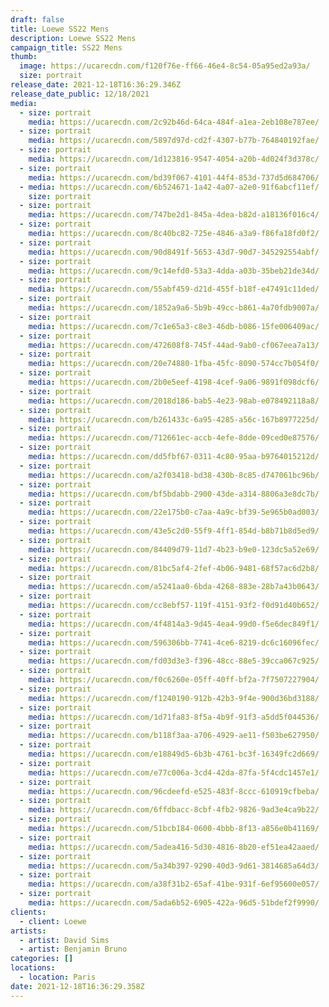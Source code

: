 ```yaml
---
draft: false
title: Loewe SS22 Mens
description: Loewe SS22 Mens
campaign_title: SS22 Mens
thumb:
  image: https://ucarecdn.com/f120f76e-ff66-46e4-8c54-05a95ed2a93a/
  size: portrait
release_date: 2021-12-18T16:36:29.346Z
release_date_public: 12/18/2021
media:
  - size: portrait
    media: https://ucarecdn.com/2c92b46d-64ca-484f-a1ea-2eb108e787ee/
  - size: portrait
    media: https://ucarecdn.com/5897d97d-cd2f-4307-b77b-764840192fae/
  - size: portrait
    media: https://ucarecdn.com/1d123816-9547-4054-a20b-4d024f3d378c/
  - size: portrait
    media: https://ucarecdn.com/bd39f067-4101-44f4-853d-737d5d684706/
  - media: https://ucarecdn.com/6b524671-1a42-4a07-a2e0-91f6abcf11ef/
    size: portrait
  - size: portrait
    media: https://ucarecdn.com/747be2d1-845a-4dea-b82d-a18136f016c4/
  - size: portrait
    media: https://ucarecdn.com/8c40bc82-725e-4846-a3a9-f86fa18fd0f2/
  - size: portrait
    media: https://ucarecdn.com/90d8491f-5653-43d7-90d7-345292554abf/
  - size: portrait
    media: https://ucarecdn.com/9c14efd0-53a3-4dda-a03b-35beb21de34d/
  - size: portrait
    media: https://ucarecdn.com/55abf459-d21d-455f-b18f-e47491c11ded/
  - size: portrait
    media: https://ucarecdn.com/1852a9a6-5b9b-49cc-b861-4a70fdb9007a/
  - size: portrait
    media: https://ucarecdn.com/7c1e65a3-c8e3-46db-b086-15fe006409ac/
  - size: portrait
    media: https://ucarecdn.com/472608f8-745f-44ad-9ab0-cf067eea7a13/
  - size: portrait
    media: https://ucarecdn.com/20e74880-1fba-45fc-8090-574cc7b054f0/
  - size: portrait
    media: https://ucarecdn.com/2b0e5eef-4198-4cef-9a06-9891f098dcf6/
  - size: portrait
    media: https://ucarecdn.com/2018d186-bab5-4e23-98ab-e078492118a8/
  - size: portrait
    media: https://ucarecdn.com/b261433c-6a95-4285-a56c-167b8977225d/
  - size: portrait
    media: https://ucarecdn.com/712661ec-accb-4efe-8dde-09ced0e87576/
  - size: portrait
    media: https://ucarecdn.com/dd5fbf67-0311-4c80-95aa-b9764015212d/
  - size: portrait
    media: https://ucarecdn.com/a2f03418-bd38-430b-8c85-d747061bc96b/
  - size: portrait
    media: https://ucarecdn.com/bf5bdabb-2900-43de-a314-8806a3e8dc7b/
  - size: portrait
    media: https://ucarecdn.com/22e175b0-c7aa-4a9c-bf39-5e965b0ad003/
  - size: portrait
    media: https://ucarecdn.com/43e5c2d0-55f9-4ff1-854d-b8b71b8d5ed9/
  - size: portrait
    media: https://ucarecdn.com/84409d79-11d7-4b23-b9e0-123dc5a52e69/
  - size: portrait
    media: https://ucarecdn.com/81bc5af4-2fef-4b06-9481-68f57ac6d2b8/
  - size: portrait
    media: https://ucarecdn.com/a5241aa0-6bda-4268-883e-28b7a43b0643/
  - size: portrait
    media: https://ucarecdn.com/cc8ebf57-119f-4151-93f2-f0d91d40b652/
  - size: portrait
    media: https://ucarecdn.com/4f4814a3-9d45-4ea4-99d0-f5e6dec849f1/
  - size: portrait
    media: https://ucarecdn.com/596306bb-7741-4ce6-8219-dc6c16096fec/
  - size: portrait
    media: https://ucarecdn.com/fd03d3e3-f396-48cc-88e5-39cca067c925/
  - size: portrait
    media: https://ucarecdn.com/f0c6260e-05ff-40ff-bf2a-7f7507227904/
  - size: portrait
    media: https://ucarecdn.com/f1240190-912b-42b3-9f4e-900d36bd3188/
  - size: portrait
    media: https://ucarecdn.com/1d71fa83-8f5a-4b9f-91f3-a5dd5f044536/
  - size: portrait
    media: https://ucarecdn.com/b118f3aa-a706-4929-ae11-f503be627950/
  - size: portrait
    media: https://ucarecdn.com/e18849d5-6b3b-4761-bc3f-16349fc2d669/
  - size: portrait
    media: https://ucarecdn.com/e77c006a-3cd4-42da-87fa-5f4cdc1457e1/
  - size: portrait
    media: https://ucarecdn.com/96cdeefd-e525-483f-8ccc-610919cfbeba/
  - size: portrait
    media: https://ucarecdn.com/6ffdbacc-8cbf-4fb2-9826-9ad3e4ca9b22/
  - size: portrait
    media: https://ucarecdn.com/51bcb184-0600-4bbb-8f13-a856e0b41169/
  - size: portrait
    media: https://ucarecdn.com/5adea416-5d30-4816-8b20-ef51ea42aaed/
  - size: portrait
    media: https://ucarecdn.com/5a34b397-9290-40d3-9d61-3814685a64d3/
  - size: portrait
    media: https://ucarecdn.com/a38f31b2-65af-41be-931f-6ef95600e057/
  - size: portrait
    media: https://ucarecdn.com/5ada6b52-6905-422a-96d5-51bdef2f9990/
clients:
  - client: Loewe
artists:
  - artist: David Sims
  - artist: Benjamin Bruno
categories: []
locations:
  - location: Paris
date: 2021-12-18T16:36:29.358Z
---
```

